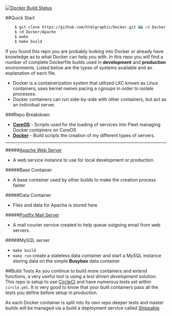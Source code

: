[![Docker Build Status](https://circleci.com/gh/htmlgraphic/Docker/tree/develop.svg?style=svg&circle-token=b51ac0eded585009395fde219719b0c86f5320d2)](https://circleci.com/gh/htmlgraphic/Docker/tree/master)

##Quick Start
```bash
    $ git clone https://github.com/htmlgraphic/Docker.git && cd Docker
    $ cd Docker/Apache
    $ make
    $ make build
```

If you found this repo you are probably looking into Docker or already have knowledge as to what Docker can help you with. In this repo you will find a number of complete Dockerfile builds used in **development** and **production** environments. Listed below are the types of systems available and an explanation of each file. 

* Docker is a containerization system that utilized LXC known as Linux containers, uses kernel names pacing a cgroups in order to isolate processes.
* Docker containers can run side-by-side with other containers, but act as an individual server.

###Repo Breakdown
* [**CoreOS**](https://github.com/htmlgraphic/CoreOS) - Scripts used for the loading of services into Fleet managing Docker containers on CoreOS
* [**Docker**](https://github.com/htmlgraphic/Docker) - Build scripts the creation of my different types of servers. 


---

#####[Apache Web Server](https://github.com/htmlgraphic/Apache#quick-start)
* A web service instance to use for local development or production.

#####Base Container
* A base container used by other builds to make the creation process faster

#####Data Container
* Files and data for Apache is stored here 

#####[Postfix Mail Server](https://github.com/htmlgraphic/Postfix#quick-start)
* A mail courier service created to help queue outgoing email from web servers.

#####MySQL server
* `make build`
* `make run` create a stateless data container and start a MySQL instance storing data on the simple **Busybox** data container


##Build Tests
As you continue to build more containers and extend functions, a very useful tool is using a *test driven development* solution. This repo is setup to use [CircleCI](https://circleci.com/gh/htmlgraphic/Docker) and have numerous tests set within `circle.yml`. It is very good to know that your built containers pass all the tests you define before setup in production.

As each Docker container is split into its own repo deeper tests and master builds will be managed via a build a deployment service called [Shippable](http://shippable.com)
